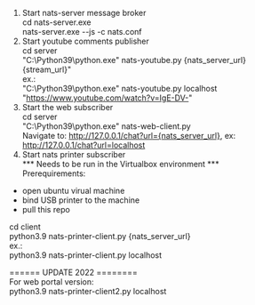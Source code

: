 1. Start nats-server message broker \
cd nats-server.exe \
nats-server.exe --js  -c nats.conf
2. Start youtube comments publisher \
cd server \
"C:\Python39\python.exe" nats-youtube.py {nats_server_url} {stream_url}" \
ex.: \
"C:\Python39\python.exe" nats-youtube.py localhost "https://www.youtube.com/watch?v=IgE-DV-" 
3. Start the web subscriber \
cd server \
"C:\Python39\python.exe" nats-web-client.py  
Navigate to: http://127.0.0.1/chat?url={nats_server_url}, ex: http://127.0.0.1/chat?url=localhost 
4. Start nats printer subscriber \
*** Needs to be run in the Virtualbox environment *** \
Prerequirements: 
 - open ubuntu virual machine 
 - bind USB printer to the machine
 - pull this repo

cd client \
python3.9 nats-printer-client.py {nats_server_url} \
ex.: \
python3.9 nats-printer-client.py localhost

====== UPDATE 2022 ======== \
For web portal version: \
python3.9 nats-printer-client2.py localhost
